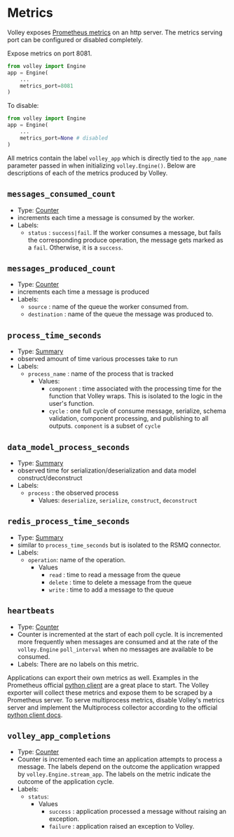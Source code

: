 # Metrics

Volley exposes [Prometheus metrics](https://prometheus.io/docs/concepts/metric_types/) on an http server. The metrics serving port can be configured or disabled completely.

Expose metrics on port 8081.

```python
from volley import Engine
app = Engine(
    ...
    metrics_port=8081
)
```

To disable:
```python
from volley import Engine
app = Engine(
    ...
    metrics_port=None # disabled
)
```

All metrics contain the label `volley_app` which is directly tied to the `app_name` parameter passed in when initializing `volley.Engine()`. Below are descriptions of each of the metrics produced by Volley.

## `messages_consumed_count` 
- Type: [Counter](https://prometheus.io/docs/concepts/metric_types/#counter) 
- increments each time a message is consumed by the worker.
- Labels:
    - `status` : `success|fail`. If the worker consumes a message, but fails the corresponding produce operation, the message gets marked as a `fail`. Otherwise, it is a `success`.


## `messages_produced_count` 
- Type: [Counter](https://prometheus.io/docs/concepts/metric_types/#counter)
- increments each time a message is produced
- Labels:
    - `source` : name of the queue the worker consumed from.
    - `destination` : name of the queue the message was produced to.


## `process_time_seconds` 
- Type: [Summary](https://prometheus.io/docs/concepts/metric_types/#summary)
- observed amount of time various processes take to run
- Labels:
    - `process_name` : name of the process that is tracked
        - Values:
            - `component` : time associated with the processing time for the function that Volley wraps. This is isolated to the logic in the user's function.
            - `cycle` : one full cycle of consume message, serialize, schema validation, component processing, and publishing to all outputs. `component` is a subset of `cycle`

## `data_model_process_seconds`
- Type: [Summary](https://prometheus.io/docs/concepts/metric_types/#summary)
- observed time for serialization/deserialization and data model construct/deconstruct
- Labels:
    - `process` : the observed process
        - Values: `deserialize`, `serialize`, `construct`, `deconstruct` 

## `redis_process_time_seconds` 
- Type: [Summary](https://prometheus.io/docs/concepts/metric_types/#summary)
- similar to `process_time_seconds` but is isolated to the RSMQ connector.
- Labels:
    - `operation`: name of the operation.
        - Values
            - `read` : time to read a message from the queue
            - `delete` : time to delete a message from the queue
            - `write` : time to add a message to the queue

## `heartbeats`
- Type: [Counter](https://prometheus.io/docs/concepts/metric_types/#counter)
- Counter is incremented at the start of each poll cycle. It is incremented more frequently when messages are consumed and at the rate of the `volley.Engine` `poll_interval` when no messages are available to be consumed.
- Labels: There are no labels on this metric.

Applications can export their own metrics as well. Examples in the Prometheus official [python client](https://github.com/prometheus/client_python) are a great place to start. The Volley exporter will collect these metrics and expose them to be scraped by a Prometheus server. To serve multiprocess metrics, disable Volley's metrics server and implement the Multiprocess collector according to the official [python client docs](https://github.com/prometheus/client_python).


## `volley_app_completions`
- Type: [Counter](https://prometheus.io/docs/concepts/metric_types/#counter)
- Counter is incremented each time an application attempts to process a message. The labels depend on the outcome the application wrapped by `volley.Engine.stream_app`. The labels on the metric indicate the outcome of the application cycle.
- Labels:
    - `status`:
        - Values
            - `success` : application processed a message without raising an exception.
            - `failure` : application raised an exception to Volley.
